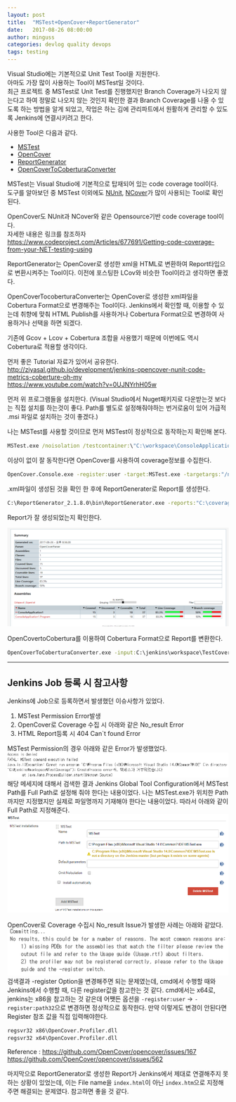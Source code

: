 ```yaml
---
layout: post
title:  "MSTest+OpenCover+ReportGenerator"
date:   2017-08-26 08:00:00
author: minguss
categories: devlog quality devops
tags: testing
---
```


Visual Studio에는 기본적으로 Unit Test Tool을 지원한다.  
아마도 가장 많이 사용하는 Tool이 MSTest일 것이다.  
최근 프로젝트 중 MSTest로 Unit Test를 진행했지만 Branch Coverage가 나오지 않는다고 하여 정말로 나오지 않는 것인지 확인한 결과 Branch Coverage를 나올 수 있도록 하는 방법을 알게 되었고, 작업은 하는 김에 관리파트에서 원활하게 관리할 수 있도록 Jenkins에 연결시키려고 한다.  

사용한 Tool은 다음과 같다.
- [MSTest](https://docs.microsoft.com/ko-kr/dotnet/core/testing/unit-testing-with-mstest)
- [OpenCover](https://github.com/opencover/opencover/releases)
- [ReportGenerator](http://danielpalme.github.io/ReportGenerator/)
- [OpenCoverToCoberturaConverter](https://github.com/danielpalme/OpenCoverToCoberturaConverter)

MSTest는 Visual Studio에 기본적으로 탑재되어 있는 code coverage tool이다.  
도구를 알아보던 중 MSTest 이외에도 [NUnit](http://nunit.org/), [NCover](https://www.ncover.com/)가 많이 사용되는 Tool로 확인된다. 

OpenCover도 NUnit과 NCover와 같은 Opensource기반 code coverage tool이다.  
자세한 내용은 링크를 참조하자  
https://www.codeproject.com/Articles/677691/Getting-code-coverage-from-your-NET-testing-using

ReportGenerator는 OpenCover로 생성한 xml을 HTML로 변환하여 Report타입으로 변환시켜주는 Tool이다. 이전에 포스팅한 LCov와 비슷한 Tool이라고 생각하면 좋겠다.  

OpenCoverTocoberturaConverter는 OpenCover로 생성한 xml파일을 Cobertura Format으로 변경해주는 Tool이다. Jenkins에서 확인할 때, 이용할 수 있는데 취향에 맞춰 HTML Publish를 사용하거나 Cobertura Format으로 변경하여 사용하거나 선택을 하면 되겠다.  

기존에 Gcov + Lcov + Cobertura 조합을 사용했기 때문에 이번에도 역시 Cobertura로 적용할 생각이다.

먼저 좋은 Tutorial 자료가 있어서 공유한다.   
http://ziyasal.github.io/development/jenkins-opencover-nunit-code-metrics-coberture-oh-my  
https://www.youtube.com/watch?v=0UJNYrhH05w

먼저 위 프로그램들을 설치한다. (Visual Studio에서 Nuget패키지로 다운받는것 보다는 직접 설치를 하는것이 좋다. Path를 별도로 설정해줘야하는 번거로움이 있어 가급적 .msi 파일로 설치하는 것이 좋겠다.)

나는 MSTest를 사용할 것이므로 먼저 MSTest이 정상적으로 동작하는지 확인해 본다. 
``` cmd
MSTest.exe /noisolation /testcontainer:\"C:\workspace\ConsoleApplication1\bin\Debug\ConsoleApplication1.dll\" /resultsfile:C:\coverage\coverage.trx
```

이상이 없이 잘 동작한다면 OpenCover를 사용하여 coverage정보를 수집한다.  
``` cmd
OpenCover.Console.exe -register:user -target:MSTest.exe -targetargs:"/noisolation /testcontainer:\"C:\workspace\ConsoleApplication1\bin\Debug\ConsoleApplication1.dll\" /resultsfile:C:\coverage\coverage.trx" -mergebyhash -output:C:\coverage\CoverageReport.xml
```

.xml파일이 생성된 것을 확인 한 후에 ReportGenerater로 Report를 생성한다.
``` cmd
C:\ReportGenerator_2.1.8.0\bin\ReportGenerator.exe -reports:"C:\coverage\CoverageReport.xml" -targetdir:${WORKSPACE}\coverage1 -sourcedirs:${WORKSPACE}
```

Report가 잘 생성되었는지 확인한다.  

![Summary](/assets/img/upload/testing/OpenCover.PNG)  

OpenCovertoCobertura를 이용하여 Cobertura Format으로 Report를 변환한다.
``` cmd
OpenCoverToCoberturaConverter.exe -input:C:\jenkins\workspace\TestCoverage1\coverage.xml -output:C:\jenkins\workspace\TestCoverage1\Cobertura.xml -source:C:\jenkins\workspace\TestCoverage1
```

---
## Jenkins Job 등록 시 참고사항

Jenkins에 Job으로 등록하면서 발생했던 이슈사항가 있었다.  
1. MSTest Permission Error발생
2. OpenCover로 Coverage 수집 시 아래와 같은 No_result Error
3. HTML Report등록 시 404 Can`t found Error


MSTest Permission의 경우 아래와 같은 Error가 발생했었다.  
![MSTest_Error](/assets/img/upload/testing/MSTest_Error.PNG)  
해당 메세지에 대해서 검색한 결과 Jenkins Global Tool Configuration에서 MSTest Path를 Full Path로 설정해 줘야 한다는 내용이었다. 나는 MSTest.exe가 위치한 Path까지만 지정했지만 실제로 파일명까지 기재해야 한다는 내용이었다. 따라서 아래와 같이 Full Path로 지정해준다.
![MSTest_Setting](/assets/img/upload/testing/MSTest_Setting.PNG)  

OpenCover로 Coverage 수집시 No_result Issue가 발생한 사례는 아래와 같았다.  
![OpenCover_result](/assets/img/upload/testing/OpenCover_result.PNG)  
검색결과 -register Option을 변경해주면 되는 문제였는데, cmd에서 수행할 때와 Jenkins에서 수행할 때, 다른 register값을 참고한는 것 같다. cmd에서는 x64로, jenkins는 x86을 참고하는 것 같은데 어쨋든 옵션을 `-register:user` -> `-register:path32`으로 변경하면 정상적으로 동작한다. 만약 이렇게도 변경이 안된다면 Register 참조 값을 직접 입력해야한다.
``` cmd
regsvr32 x86\OpenCover.Profiler.dll 
regsvr32 x64\OpenCover.Profiler.dll
```
Reference : https://github.com/OpenCover/opencover/issues/167  
    https://github.com/OpenCover/opencover/issues/562

마지막으로 ReportGenerator로 생성한 Report가 Jenkins에서 제대로 연결해주지 못하는 상황이 있었는데, 이는 File name을 `index.html`이 아닌 `index.htm`으로 지정해주면 해결되는 문제였다. 참고하면 좋을 것 같다.



